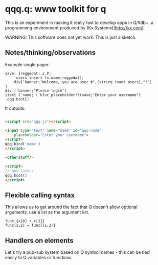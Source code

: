 qqq.q: www toolkit for q
========================

This is an experiment in making it really fast to develop apps in Q/Kdb+,
a programming environment produced by (Kx Systems)[http://kx.com].

WARNING: This software does not yet work. This is just a sketch.

Notes/thinking/observations
---------------------------

Example single pager:

```
save: {reggedat:.z.P;
	`users insert (x.name;reggedat);
	div[`banner;"Welcome, you are user #",(string count users),"!"]
}
div (`banner;"Please login")
itext (`name; (`blur`placeholder)!(save;"Enter your username")
.qqq.boot[]
```


It outputs:

```html

<script src="qqq.js"></script>

<input type="text" name="name" id="qqq-name" 
	placeholder="Enter your username">
<script>
qqq.bind('name')
</script>

<otherstuff/>

<script>
// and later:
qqq.boot()
</script>
```

Flexible calling syntax
-----------------------

This allows us to get around the fact that Q doesn't allow optional arguments;
use a list as the argument list.

```
func:{x[0] + x[1]}
func(1;2) = func[(1;2)]
```

Handlers on elements
--------------------

Let's try a pub-sub system based on Q symbol names - this can be tied easily to
Q variables or functions.

